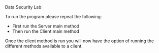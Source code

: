 Data Security Lab

To run the program please repeat the following:
- First run the Server main method
- Then run the Client main method

Once the client method is run you will now have the option of running the different methods available to a client.
